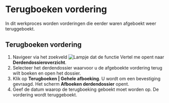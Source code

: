 # Terugboeken vordering

In dit werkproces worden vorderingen die eerder waren afgeboekt weer teruggeboekt.

## Terugboeken vordering

1. Navigeer via het zoekveld ![Lampje dat de functie Vertel me opent](https://docs.microsoft.com/nl-NL/dynamics365/business-central/media/ui-search/search_small.png "Vertel me wat u wilt doen") naar **Derdendossieroverzicht**. 
2. Selecteer het derdendossier waarvoor u de afgeboekte vordering terug wilt boeken en open het dossier. 
3. Klik op **Terugboeken | Gehele afboeking**. U wordt om een bevestiging gevraagd. Het scherm **Afboeken derdendossier** opent. 
4. Geef de datum waarop de terugboeking geboekt moet worden op. De vordering wordt teruggeboekt.
<!--stackedit_data:
eyJoaXN0b3J5IjpbODU3ODg4NDUyLDQ3MDU1NTczLC0yMDYzNz
AxNzQxLDQ3MDU1NTczXX0=
-->